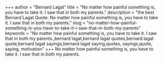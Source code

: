 +++
author = "Bernard Lagat"
title = "No matter how painful something is, you have to take it. I saw that in both my parents."
description = "the best Bernard Lagat Quote: No matter how painful something is, you have to take it. I saw that in both my parents."
slug = "no-matter-how-painful-something-is-you-have-to-take-it-i-saw-that-in-both-my-parents"
keywords = "No matter how painful something is, you have to take it. I saw that in both my parents.,bernard lagat,bernard lagat quotes,bernard lagat quote,bernard lagat sayings,bernard lagat saying,quotes, sayings,quote, saying, motivation"
+++
No matter how painful something is, you have to take it. I saw that in both my parents.
